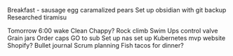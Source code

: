 
Breakfast - sausage egg caramalized pears
Set up obsidian with git backup
Researched tiramisu

Tomorrow
6:00 wake
Clean
Chappy?
Rock climb
Swim
Ups control valve
Grain jars
Order caps
GO to sub
Set up nas
set up Kubernetes mvp website Shopify?
Bullet journal
Scrum planning
Fish tacos for dinner?
